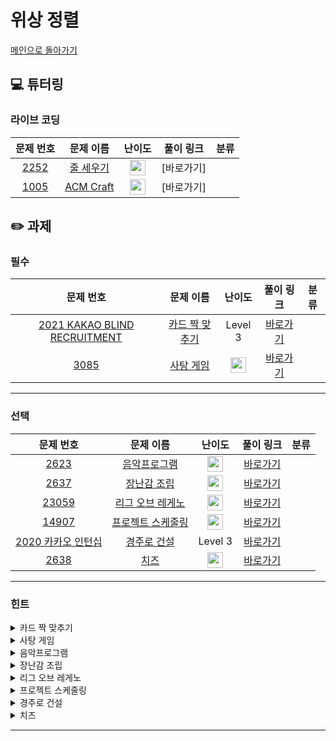 # 위상 정렬

[메인으로 돌아가기](https://github.com/Altu-Bitu/Notice)

## 💻 튜터링

### 라이브 코딩

|문제 번호|문제 이름|난이도|풀이 링크|분류|
| :-----: | :-----: | :-----: | :-----: | :-----: |
|<a href="https://www.acmicpc.net/problem/2252" target="_blank">2252</a>|<a href="https://www.acmicpc.net/problem/2252" target="_blank">줄 세우기</a>|<img height="25px" width="25px" src="https://static.solved.ac/tier_small/13.svg"/>|[바로가기]||
|<a href="https://www.acmicpc.net/problem/1005" target="_blank">1005</a>|<a href="https://www.acmicpc.net/problem/1005" target="_blank">ACM Craft</a>|<img height="25px" width="25px" src="https://static.solved.ac/tier_small/13.svg"/>|[바로가기]||

## ✏️ 과제

### 필수
|문제 번호|문제 이름|난이도|풀이 링크|분류|
| :-----: | :-----: | :-----: | :-----: | :-----: |
|<a href="https://programmers.co.kr/learn/courses/30/lessons/72415" target="_blank">2021 KAKAO BLIND RECRUITMENT</a>|<a href="https://programmers.co.kr/learn/courses/30/lessons/72415" target="_blank">카드 짝 맞추기</a>|Level 3|[바로가기]()||
|<a href="https://www.acmicpc.net/problem/3085" target="_blank">3085</a>|<a href="https://www.acmicpc.net/problem/3085" target="_blank">사탕 게임</a>|<img height="25px" width="25px" src="https://static.solved.ac/tier_small/8.svg"/>|[바로가기]()||

---

### 선택

|문제 번호|문제 이름|난이도|풀이 링크|분류|
| :-----: | :-----: | :-----: | :-----: | :-----: |
|<a href="https://www.acmicpc.net/problem/2623" target="_blank">2623</a>|<a href="https://www.acmicpc.net/problem/2623" target="_blank">음악프로그램</a>|<img height="25px" width="25px" src="https://static.solved.ac/tier_small/14.svg"/>|[바로가기]()||
|<a href="https://www.acmicpc.net/problem/2637" target="_blank">2637</a>|<a href="https://www.acmicpc.net/problem/2637" target="_blank">장난감 조립</a>|<img height="25px" width="25px" src="https://static.solved.ac/tier_small/14.svg"/>|[바로가기]()||
|<a href="https://www.acmicpc.net/problem/23059" target="_blank">23059</a>|<a href="https://www.acmicpc.net/problem/23059" target="_blank">리그 오브 레게노</a>|<img height="25px" width="25px" src="https://static.solved.ac/tier_small/14.svg"/>|[바로가기]()||
|<a href="https://www.acmicpc.net/problem/14907" target="_blank">14907</a>|<a href="https://www.acmicpc.net/problem/14907" target="_blank">프로젝트 스케줄링</a>|<img height="25px" width="25px" src="https://static.solved.ac/tier_small/14.svg"/>|[바로가기]()||
|<a href="https://programmers.co.kr/learn/courses/30/lessons/67259" target="_blank">2020 카카오 인턴십</a>|<a href="https://programmers.co.kr/learn/courses/30/lessons/67259" target="_blank">경주로 건설</a>|Level 3|[바로가기]()||
|<a href="https://www.acmicpc.net/problem/2638" target="_blank">2638</a>|<a href="https://www.acmicpc.net/problem/2638" target="_blank">치즈</a>|<img height="25px" width="25px" src="https://static.solved.ac/tier_small/12.svg"/>|[바로가기]()||

---

### 힌트
<details>
<summary>카드 짝 맞추기</summary>
<div markdown="1">
&nbsp;&nbsp;&nbsp;&nbsp;카드의 양이 많지 않아요. 가능한 모든 카드 순서에 따라 커서 이동 횟수를 계산해도 괜찮아요. 각 카드는 2개의 카드가 한 쌍을 이루니 둘 중 어떤 카드를 먼저 뒤집을 지도 결정해야해요. 카드 순서를 정하는건 순열로 구할 수 있을거고, 한 쌍의 카드에서 어떤 카드를 먼저 뒤집을 지는 0 또는 1의 비트로 나타낼 수 있어요.
</div>
</details>

<details>
<summary>사탕 게임</summary>
<div markdown="1">
&nbsp;&nbsp;&nbsp;&nbsp;범위가 크지 않으니 바꿀 수 있는 사탕을 하나하나 다 바꿔봐도 좋아요. 각 행과 열에서 먹을 수 있는 사탕의 수를 세는게 중요하겠네요.
</div>
</details>

<details>
<summary>음악프로그램</summary>
<div markdown="1">
&nbsp;&nbsp;&nbsp;&nbsp;
</div>
</details>

<details>
<summary>장난감 조립</summary>
<div markdown="1">
&nbsp;&nbsp;&nbsp;&nbsp;
</div>
</details>

<details>
<summary>리그 오브 레게노</summary>
<div markdown="1">
&nbsp;&nbsp;&nbsp;&nbsp;
</div>
</details>

<details>
<summary>프로젝트 스케줄링</summary>
<div markdown="1">
&nbsp;&nbsp;&nbsp;&nbsp;
</div>
</details>

<details>
<summary>경주로 건설</summary>
<div markdown="1">
&nbsp;&nbsp;&nbsp;&nbsp;하나의 위치에 대해 자동차가 진입할 수 있는 방향은 4개예요. 방향에 따른 건설 비용의 차이가 있으니 자동차가 어떤 방향에서 온 것인지 알아둬야 해요.
'+' 모양의 길이 있다고 할게요. 목표지점은 남쪽이고, 서쪽에 있는 차(A)와 북쪽에 있는 차(B)가 있어요. A의 건설 비용은 300이고, B의 건설 비용은 400이에요. 당장은 A가 더 적은 비용으로 경주로를 건설할 수 있지만, 중앙을 거쳐 남쪽으로 가기 위해 코너를 만들어야 하고, 비용은 1000이 될거예요. B는 코너를 만들 필요가 없으니 비용은 600이 되겠네요. 당장은 비효율적으로 보여도 모든 방향에 대한 비용을 기억해두세요!
</div>
</details>

<details>
<summary>치즈</summary>
<div markdown="1">
&nbsp;&nbsp;&nbsp;&nbsp;치즈가 없는 공간이라고 해도 외부 공기와 접촉한 곳과 아닌 곳의 차이가 있어요. 외부 공간과 내부 공간을 어떻게 구분해야 할까요? 치즈가 녹다보면 새로운 외부 공간이 생기기도 할거예요. 각각의 시간마다 녹을 수 있는 치즈들은 모두 동시에 녹아야 한다는 것 잊지 마세요.
</div>
</details>

---
